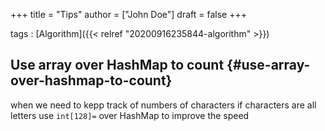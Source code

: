 +++
title = "Tips"
author = ["John Doe"]
draft = false
+++

tags
: [Algorithm]({{< relref "20200916235844-algorithm" >}})


## Use array over HashMap to count {#use-array-over-hashmap-to-count}

when we need to kepp track of numbers of characters
if characters are all letters
use `int[128]=` over HashMap to improve the speed
